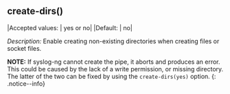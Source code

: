 ## create-dirs()

|Accepted values: |  yes or no|
|Default: |  no|

*Description:* Enable creating non-existing directories when creating
files or socket files.

**NOTE:** If syslog-ng cannot create the pipe, it aborts and produces an error. This could be caused by the lack of a write permission, or missing directory. The latter of the two can be fixed by using the `create-dirs(yes)` option.
{: .notice--info}